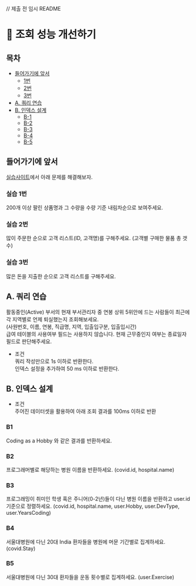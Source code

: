 // 제출 전 임시 README
# 🚀 조회 성능 개선하기

## 목차
* [들어가기에 앞서](#들어가기에-앞서)
    * [1번](#실습-1번)
    * [2번](#실습-2번)
    * [3번](#실습-3번)
* [A. 쿼리 연습](#a-쿼리-연습)
* [B. 인덱스 설계](#b-인덱스-설계)
    * [B-1](#b1)
    * [B-2](#b2)
    * [B-3](#b3)
    * [B-4](#b4)
    * [B-5](#b5)

## 들어가기에 앞서
[실습사이트](https://www.w3schools.com/sql/trymysql.asp?filename=trysql_func_mysql_concat)에서 아래 문제를 해결해보자.

### 실습 1번
200개 이상 팔린 상품명과 그 수량을 수량 기준 내림차순으로 보여주세요.

### 실습 2번
많이 주문한 순으로 고객 리스트(ID, 고객명)를 구해주세요. (고객별 구매한 물품 총 갯수)

### 실습 3번
많은 돈을 지출한 순으로 고객 리스트를 구해주세요.

## A. 쿼리 연습
활동중인(Active) 부서의 현재 부서관리자 중 연봉 상위 5위안에 드는 사람들이 최근에 각 지역별로 언제 퇴실했는지 조회해보세요.  
(사원번호, 이름, 연봉, 직급명, 지역, 입출입구분, 입출입시간)  
급여 테이블의 사용여부 필드는 사용하지 않습니다. 현재 근무중인지 여부는 종료일자 필드로 판단해주세요.

* 조건  
  쿼리 작성만으로 1s 이하로 반환한다.  
  인덱스 설정을 추가하여 50 ms 이하로 반환한다.

## B. 인덱스 설계
* 조건  
  주어진 데이터셋을 활용하여 아래 조회 결과를 100ms 이하로 반환

### B1
Coding as a Hobby 와 같은 결과를 반환하세요.

### B2
프로그래머별로 해당하는 병원 이름을 반환하세요. (covid.id, hospital.name)

### B3
프로그래밍이 취미인 학생 혹은 주니어(0-2년)들이 다닌 병원 이름을 반환하고 user.id 기준으로 정렬하세요. (covid.id, hospital.name, user.Hobby, user.DevType, user.YearsCoding)

### B4
서울대병원에 다닌 20대 India 환자들을 병원에 머문 기간별로 집계하세요. (covid.Stay)

### B5
서울대병원에 다닌 30대 환자들을 운동 횟수별로 집계하세요. (user.Exercise)

